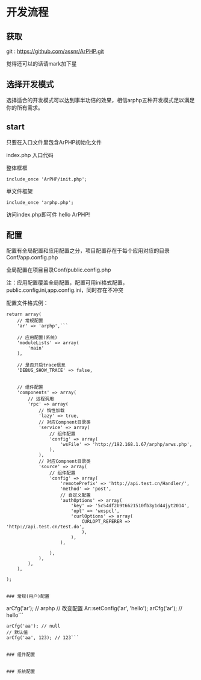 # 开发流程


## 获取



git : https://github.com/assnr/ArPHP.git

觉得还可以的话请mark加下星



## 选择开发模式

选择适合的开发模式可以达到事半功倍的效果，相信arphp五种开发模式足以满足你的所有需求。


## start


只要在入口文件里包含ArPHP初始化文件 


index.php  入口代码

整体框框

```include_once 'ArPHP/init.php';```


单文件框架

```include_once 'arphp.php';```

访问index.php即可件 hello ArPHP!

## 配置

配置有全局配置和应用配置之分，项目配置存在于每个应用对应的目录Conf/app.config.php

全局配置在项目目录Conf/public.config.php 

注：应用配置覆盖全局配置，配置可用ini格式配置，public.config.ini,app.config.ini，同时存在不冲突


配置文件格式例：
```
return array(
    // 常规配置
    'ar' => 'arphp',```

    // 应用配置(系统)
    'moduleLists' => array(
        'main'
    ),

    // 是否开启trace信息
    'DEBUG_SHOW_TRACE' => false,


    // 组件配置
    'components' => array(
        // 远程调用
        'rpc' => array(
            // 惰性加载
            'lazy' => true,
            // 对应Compnent目录类
            'service' => array(
                // 组件配置
                'config' => array(
                    'wsFile' => 'http://192.168.1.67/arphp/arws.php',
                ),
            ),
            // 对应Compnent目录类
            'source' => array(
                // 组件配置
                'config' => array(
                    'remotePrefix' => 'http://api.test.cn/Handler/',
                    'method' => 'post',
                    // 自定义配置
                    'authOptions' => array(
                        'key' => '5c54df2b9t6621510fb3y1d44jyt2014',
                        'opt' => 'wxspcl',
                        'curlOptions' => array(
                            CURLOPT_REFERER => 'http://api.test.cn/test.do',
                            ),
                        ),
                    ),

                ),
            ),
        ), 
    ),

);


### 常规(用户)配置
```
arCfg('ar'); // arphp
// 改变配置
Ar::setConfig('ar', 'hello');
arCfg('ar'); // hello```
```
arCfg('aa'); // null
// 默认值
arCfg('aa', 123); // 123```


### 组件配置


### 系统配置








